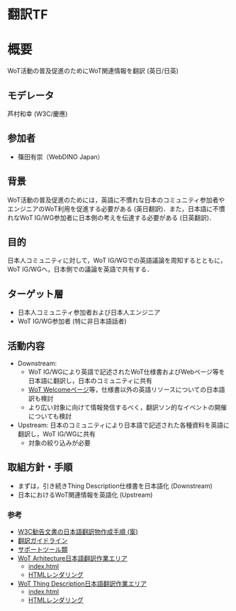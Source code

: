 # 翻訳TF

# 概要
WoT活動の普及促進のためにWoT関連情報を翻訳 (英日/日英)

## モデレータ
芦村和幸 (W3C/慶應)

## 参加者
- 篠田有崇（WebDINO Japan）

## 背景
WoT活動の普及促進のためには，英語に不慣れな日本のコミュニティ参加者やエンジニアのWoT利用を促進する必要がある (英日翻訳)．また，日本語に不慣れなWoT IG/WG参加者に日本側の考えを伝達する必要がある (日英翻訳)．

## 目的
日本人コミュニティに対して，WoT IG/WGでの英語議論を周知するとともに，WoT IG/WGへ，日本側での議論を英語で共有する．

## ターゲット層
* 日本人コミュニティ参加者および日本人エンジニア
* WoT IG/WG参加者 (特に非日本語話者)

## 活動内容
* Downstream:
  * WoT IG/WGにより英語で記述されたWoT仕様書およびWebページ等を日本語に翻訳し，日本のコミュニティに共有
  * [WoT Welcomeページ](https://www.w3.org/WoT/)等，仕様書以外の英語リソースについての日本語訳も検討
  * より広い対象に向けて情報発信するべく，翻訳ソン的なイベントの開催についても検討
* Upstream: 日本のコミュニティにより日本語で記述された各種資料を英語に翻訳し，WoT IG/WGに共有
  * 対象の絞り込みが必要

## 取組方針・手順
* まずは，引き続きThing Description仕様書を日本語化 (Downstream)
* 日本におけるWoT関連情報を英語化 (Upstream)

### 参考
* [W3C勧告文書の日本語翻訳物作成手順 (案)](https://github.com/wot-jp-community/wot-downstream)
* [翻訳ガイドライン](https://github.com/wot-jp-community/wot-downstream/blob/master/guideline.md)
* [サポートツール類](https://github.com/wot-jp-community/wot-downstream/tree/master/tools)
* [WoT Arhitecture日本語翻訳作業エリア](https://github.com/wot-jp-community/wot-architecture)
    * [index.html](https://github.com/wot-jp-community/wot-architecture/blob/master/index.html)
    * [HTMLレンダリング](https://wot-jp-community.github.io/wot-architecture/index.html)
* [WoT Thing Description日本語翻訳作業エリア](https://github.com/wot-jp-community/wot-thing-description)
    * [index.html](https://github.com/wot-jp-community/wot-thing-description/blob/main/index.html)
    * [HTMLレンダリング](https://wot-jp-community.github.io/wot-thing-description/index.html) 
